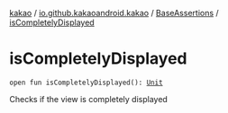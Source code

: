 [kakao](../../index.md) / [io.github.kakaoandroid.kakao](../index.md) / [BaseAssertions](index.md) / [isCompletelyDisplayed](./is-completely-displayed.md)

# isCompletelyDisplayed

`open fun isCompletelyDisplayed(): `[`Unit`](https://kotlinlang.org/api/latest/jvm/stdlib/kotlin/-unit/index.html)

Checks if the view is completely displayed

